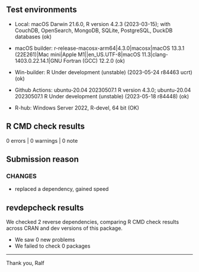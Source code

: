 ## Test environments

* Local: macOS Darwin 21.6.0, R version 4.2.3 (2023-03-15); with CouchDB, OpenSearch, MongoDB, SQLite, PostgreSQL, DuckDB databases (ok)

* macOS builder: r-release-macosx-arm64|4.3.0|macosx|macOS 13.3.1 (22E261)|Mac mini|Apple M1||en_US.UTF-8|macOS 11.3|clang-1403.0.22.14.1|GNU Fortran (GCC) 12.2.0 (ok)

* Win-builder: R Under development (unstable) (2023-05-24 r84463 ucrt) (ok)

* Github Actions: ubuntu-20.04 20230507.1 R version 4.3.0; ubuntu-20.04 20230507.1 R Under development (unstable) (2023-05-18 r84448) (ok)

* R-hub: Windows Server 2022, R-devel, 64 bit (OK)


## R CMD check results

0 errors | 0 warnings | 0 note


## Submission reason

### CHANGES

* replaced a dependency, gained speed


## revdepcheck results

We checked 2 reverse dependencies, comparing R CMD check results across CRAN and dev versions of this package.

 * We saw 0 new problems
 * We failed to check 0 packages


--------

Thank you,
Ralf
